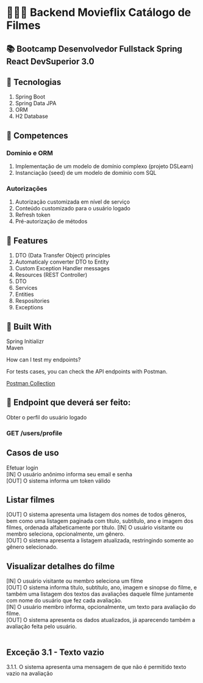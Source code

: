 # 👨🏼‍💻 Backend Movieflix Catálogo de Filmes
## 📚 Bootcamp Desenvolvedor Fullstack Spring React DevSuperior 3.0

## 🔷 Tecnologias<br>
1. Spring Boot<br>
2. Spring Data JPA<br>
3. ORM<br>
4. H2 Database <br>

## 🔷 Competences<br>
### Domínio e ORM<br>
1. Implementação de um modelo de domínio complexo (projeto DSLearn)<br>
2. Instanciação (seed) de um modelo de domínio com SQL<br>
### Autorizações<br>
1. Autorização customizada em nível de serviço<br>
2. Conteúdo customizado para o usuário logado<br>
3. Refresh token<br>
4. Pré-autorização de métodos<br>


## 🔷 Features
1. DTO (Data Transfer Object) principles<br>
2. Automaticaly converter DTO to Entity<br>
3. Custom Exception Handler messages<br>
4. Resources (REST Controller)<br>
5. DTO<br>
6. Services<br>
7. Entities<br>
8. Respositories<br>
9. Exceptions<br>

## 🔷 Built With<br>
Spring Initializr<br>
Maven<br>

How can I test my endpoints?<br>

For tests cases, you can check the API endpoints with Postman.<br>

[Postman Collection](https://www.postman.com/)<br>

## 🔷 Endpoint que deverá ser feito:
Obter o perfil do usuário logado

### GET /users/profile

## Casos de uso<br>
Efetuar login<br>
[IN] O usuário anônimo informa seu email e senha<br>
[OUT] O sistema informa um token válido<br>
## Listar filmes<br>
[OUT] O sistema apresenta uma listagem dos nomes de todos gêneros, bem como uma listagem paginada com título, subtítulo, ano e imagem dos filmes, ordenada alfabeticamente por título.
[IN] O usuário visitante ou membro seleciona, opcionalmente, um gênero.<br>
[OUT] O sistema apresenta a listagem atualizada, restringindo somente ao gênero selecionado.<br>
## Visualizar detalhes do filme<br>
[IN] O usuário visitante ou membro seleciona um filme<br>
[OUT] O sistema informa título, subtítulo, ano, imagem e sinopse do filme, e também uma listagem dos textos das avaliações daquele filme juntamente com nome do usuário que fez cada avaliação.<br>
[IN] O usuário membro informa, opcionalmente, um texto para avaliação do filme.<br>
[OUT] O sistema apresenta os dados atualizados, já aparecendo também a avaliação feita pelo usuário.<br>
<br>
## Exceção 3.1 - Texto vazio<br>
3.1.1. O sistema apresenta uma mensagem de que não é permitido texto vazio na avaliação <br>

